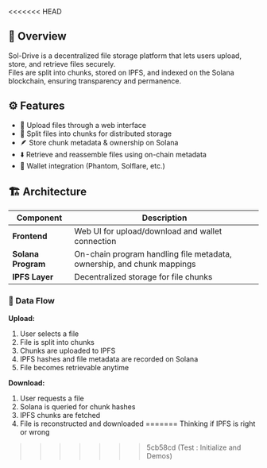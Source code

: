
<<<<<<< HEAD
## 📖 Overview

Sol-Drive is a decentralized file storage platform that lets users upload, store, and retrieve files securely.  
Files are split into chunks, stored on IPFS, and indexed on the Solana blockchain, ensuring transparency and permanence.

## ⚙️ Features

- 🔗 Upload files through a web interface  
- 🧩 Split files into chunks for distributed storage  
- 🪶 Store chunk metadata & ownership on Solana  
- ⬇️ Retrieve and reassemble files using on-chain metadata  
- 👛 Wallet integration (Phantom, Solflare, etc.)

## 🏗 Architecture

| Component | Description |
|------------|-------------|
| **Frontend** | Web UI for upload/download and wallet connection |
| **Solana Program** | On-chain program handling file metadata, ownership, and chunk mappings |
| **IPFS Layer** | Decentralized storage for file chunks |

### 🔄 Data Flow

**Upload:**
1. User selects a file  
2. File is split into chunks  
3. Chunks are uploaded to IPFS  
4. IPFS hashes and file metadata are recorded on Solana  
5. File becomes retrievable anytime  

**Download:**
1. User requests a file  
2. Solana is queried for chunk hashes  
3. IPFS chunks are fetched  
4. File is reconstructed and downloaded
=======
Thinking if IPFS is right or wrong
>>>>>>> 5cb58cd (Test : Initialize and Demos)
